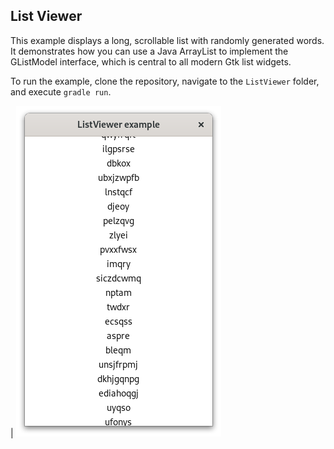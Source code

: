 ## List Viewer

This example displays a long, scrollable list with randomly generated words. It demonstrates how you can use a Java ArrayList to implement the GListModel interface, which is central to all modern Gtk list widgets.

To run the example, clone the repository, navigate to the `ListViewer` folder, and execute `gradle run`.

| ![ListViewer screenshot](listviewer.png)
